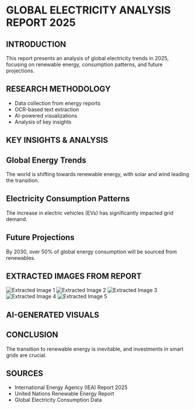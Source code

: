 
# GLOBAL ELECTRICITY ANALYSIS REPORT 2025

## INTRODUCTION
This report presents an analysis of global electricity trends in 2025, focusing on renewable energy, consumption patterns, and future projections.

## RESEARCH METHODOLOGY
- Data collection from energy reports
- OCR-based text extraction
- AI-powered visualizations
- Analysis of key insights

## KEY INSIGHTS & ANALYSIS
## Global Energy Trends
The world is shifting towards renewable energy, with solar and wind leading the transition.

## Electricity Consumption Patterns
The increase in electric vehicles (EVs) has significantly impacted grid demand.

## Future Projections
By 2030, over 50% of global energy consumption will be sourced from renewables.

## EXTRACTED IMAGES FROM REPORT
![Extracted Image 1](extracted_images/page_1.png)
![Extracted Image 2](extracted_images/page_2.png)
![Extracted Image 3](extracted_images/page_3.png)
![Extracted Image 4](extracted_images/page_4.png)
![Extracted Image 5](extracted_images/page_5.png)

## AI-GENERATED VISUALS


## CONCLUSION
The transition to renewable energy is inevitable, and investments in smart grids are crucial.

## SOURCES
- International Energy Agency (IEA) Report 2025
- United Nations Renewable Energy Report
- Global Electricity Consumption Data
